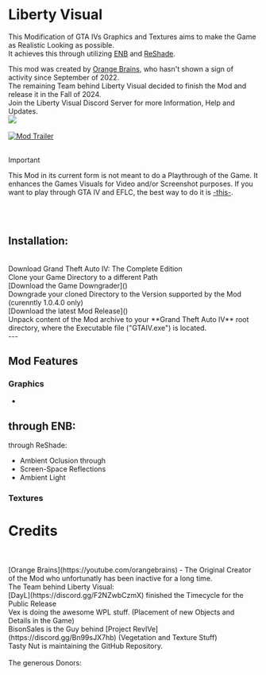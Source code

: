# Liberty Visual

This Modification of GTA IVs Graphics and Textures aims to make the Game as Realistic Looking as possible. <br>
It achieves this through utilizing [ENB](http://enbdev.com/download.html) and [ReShade](https://reshade.me). <br>

This mod was created by [Orange Brains](https://youtube.com/orangebrains), who hasn't shown a sign of activity since September of 2022. <br>
The remaining Team behind Liberty Visual decided to finish the Mod and release it in the Fall of 2024. <br>
Join the Liberty Visual Discord Server for more Information, Help and Updates. <br>
<a href="https://discord.gg/ntppCPDQrV"><img src="https://img.shields.io/badge/discord-join-7289DA.svg?logo=discord&longCache=true&style=flat" /></a> <br>
 <br>
[![Mod Trailer](https://img.youtube.com/vi/ZXYDLy6IMeQ/maxresdefault.jpg)](https://youtu.be/ZXYDLy6IMeQ)
 <br>
 <br>
> [!IMPORTANT]
> This Mod in its current form is not meant to do a Playthrough of the Game.
> It enhances the Games Visuals for Video and/or Screenshot purposes.
> If you want to play through GTA IV and EFLC, the best way to do it is [-this-](https://youtube.com/tastynut).
 <br>
 <br>

## Installation: <br>
<br>
Download Grand Theft Auto IV: The Complete Edition
<br>
Clone your Game Directory to a different Path
<br>
[Download the Game Downgrader]()
<br>
Downgrade your cloned Directory to the Version supported by the Mod (curenntly 1.0.4.0 only) 
<br>
[Download the latest Mod Release]()
<br>
Unpack content of the Mod archive to your **Grand Theft Auto IV** root directory, where the Executable file ("GTAIV.exe") is located.
<br>
---

## Mod Features

### Graphics
-

through ENB:
-
through ReShade:
- Ambient Oclusion through
- Screen-Space Reflections
- Ambient Light

### Textures


# Credits
<br>
<br>
[Orange Brains](https://youtube.com/orangebrains) - The Original Creator of the Mod who unfortunatly has been inactive for a long time.
<br>
The Team behind Liberty Visual:
<br>
[DayL](https://discord.gg/F2NZwbCzmX) finished the Timecycle for the Public Release
<br>
Vex is doing the awesome WPL stuff. (Placement of new Objects and Details in the Game)
<br>
BisonSales is the Guy behind [Project RevIVe](https://discord.gg/Bn99sJX7hb) (Vegetation and Texture Stuff)
<br>
Tasty Nut is maintaining the GitHub Repository.
<br>
<br>
The generous Donors:
